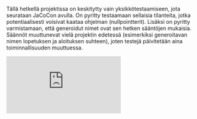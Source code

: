 Tällä hetkellä projektissa on keskitytty vain yksikkötestaamiseen, jota seurataan JaCoCon avulla. On pyritty testaamaan sellaisia tilanteita, jotka potentiaalisesti voisivat kaataa ohjelman (nullpointterit). Lisäksi on pyritty varmistamaan, että generoidut nimet ovat sen hetken sääntöjen mukaisia. Säännöt muuttunevat vielä projektin edetessä (esimerkiksi generoitavan nimen lopetuksen ja aloituksen suhteen), joten testejä päivitetään aina toiminnallisuuden muuttuessa.

![raportti](https://github.com/ruuskal/NameGenerator-Tira/blob/main/Dokumentaatio/jacocoreport.pdf)
